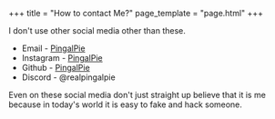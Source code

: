 +++
title = "How to contact Me?"
page_template = "page.html"
+++

I don't use other social media other than these.

- Email - [PingalPie](mailto:pingalpie@proton.me)
- Instagram - [PingalPie](https://instagram.com/PingalPie)
- Github - [PingalPie](https://github.com/PingalPie)
- Discord - @realpingalpie

Even on these social media don't just straight up believe that it is me because in today's world it is easy to fake and hack someone.
